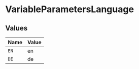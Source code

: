 # VariableParametersLanguage


## Values

| Name  | Value |
| ----- | ----- |
| `EN`  | en    |
| `DE`  | de    |